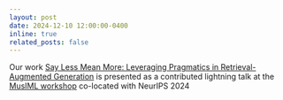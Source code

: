```yaml
---
layout: post
date: 2024-12-10 12:00:00-0400
inline: true
related_posts: false
---
```

Our work [Say Less Mean More: Leveraging Pragmatics in Retrieval-Augmented Generation](https://openreview.net/pdf?id=rjjqKVuRlH) is presented as a contributed lightning talk at the [MusIML workshop](https://neurips.cc/virtual/2024/109136) co-located with NeurIPS 2024
